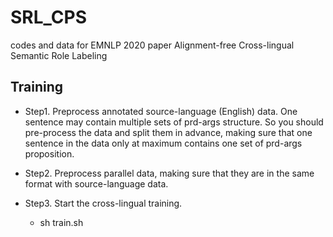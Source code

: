 # SRL_CPS
codes and data for EMNLP 2020 paper Alignment-free Cross-lingual Semantic Role Labeling

## Training ##
- Step1. Preprocess annotated source-language (English) data. One sentence may contain multiple sets of prd-args structure.
        So you should pre-process the data and split them in advance, 
        making sure that one sentence in the data only at maximum contains one set of prd-args proposition.

- Step2. Preprocess parallel data, making sure that they are in the same format with source-language data.


- Step3. Start the cross-lingual training.
   - sh train.sh
         


